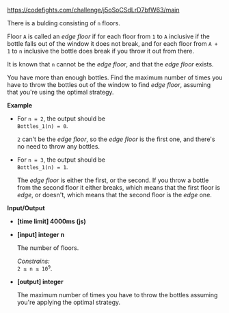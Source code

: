 https://codefights.com/challenge/j5oSoCSdLrD7bfW63/main
<p>There is a bulding consisting of <code>n</code> floors.</p>
<p>Floor <code>A</code> is called an <em>edge floor</em> if for each floor from <code>1</code> to <code>A</code> inclusive if the bottle falls out of the window it does not break, and for each floor from <code>A + 1</code> to <code>n</code> inclusive the bottle does break if you throw it out from there.</p>
<p>It is known that <code>n</code> cannot be the <em>edge floor</em>, and that the <em>edge floor</em> exists.</p>
<p>You have more than enough bottles. Find the maximum number of times you have to throw the bottles out of the window to find <em>edge floor</em>, assuming that you're using the optimal strategy.</p>
<p><strong>Example</strong></p>
<ul>
<li>
<p>For <code>n = 2</code>, the output should be<br>
<code>Bottles_1(n) = 0</code>.</p>
<p><code>2</code> can't be the <em>edge floor</em>, so the <em>edge floor</em> is the first one, and there's no need to throw any bottles.</p>
</li>
<li>
<p>For <code>n = 3</code>, the output should be<br>
<code>Bottles_1(n) = 1</code>.</p>
<p>The <em>edge floor</em> is either the first, or the second. If you throw a bottle from the second floor it either breaks, which means that the first floor is <em>edge</em>, or doesn't, which means that the second floor is the <em>edge</em> one.</p>
</li>
</ul>
<p><strong>Input/Output</strong></p>
<ul>
<li><strong>[time limit] 4000ms (js)</strong></li>
</ul>
<ul>
<li>
<p><strong>[input] integer n</strong></p>
<p>The number of floors.</p>
<p><em>Constrains:</em><br>
<code>2 ≤ n ≤ 10<sup>9</sup></code>.</p>
</li>
<li>
<p><strong>[output] integer</strong></p>
<p>The maximum number of times you have to throw the bottles assuming you're applying the optimal strategy.</p>
</li>
</ul>
